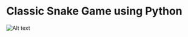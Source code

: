 # Classic Snake Game using Python

![Alt text](https://github.com/sree-hari-s/100DaysOfCode-Python/blob/main/Intermediate/Day-21-Snake%20Game(Full)/Game/game.png)
